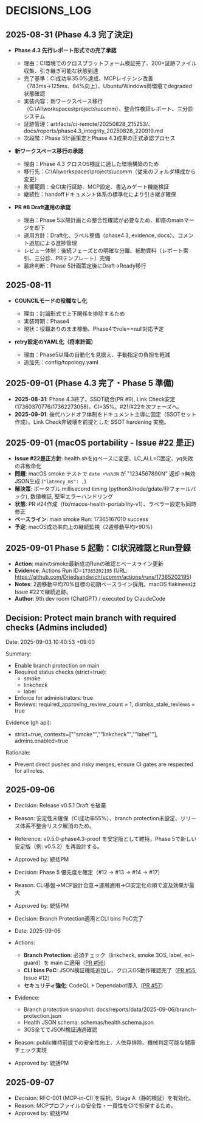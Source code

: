 # DECISIONS_LOG

## 2025-08-31 (Phase 4.3 完了決定)
- **Phase 4.3 先行レポート形式での完了承認**
  - 理由：CI環境でのクロスプラットフォーム検証完了、200+証跡ファイル収集、引き継ぎ可能な状態到達
  - 完了基準：CI成功率35.0%達成、MCPレイテンシ改善（783ms→125ms、84%向上）、Ubuntu/Windows両環境でdegraded状態確認
  - 実装内容：新ワークスペース移行（C:\AI\workspaces\projects\ucomm）、整合性検証レポート、三分診システム
  - 証跡管理：artifacts/ci-remote/20250828_215253/、docs/reports/phase4.3_integrity_20250828_220919.md
  - 次段階：Phase 5計画策定とPhase 4.3成果の正式承認プロセス

- **新ワークスペース移行の承認**
  - 理由：Phase 4.3 クロスOS検証に適した環境構築のため
  - 移行先：C:\AI\workspaces\projects\ucomm（従来のフォルダ構成から変更）
  - 影響範囲：全CI実行証跡、MCP設定、書込みゲート機能検証
  - 継続性：handoffドキュメント体系の標準化により引き継ぎ確保

- **PR #8 Draft運用の承認**
  - 理由：Phase 5以降計画との整合性確認が必要なため、即座のmainマージを却下
  - 運用方針：Draft化、ラベル整備（phase4.3, evidence, docs）、コメント追加による進捗管理
  - レビュー体制：後続フェーズとの明確な分離、補助資料（レポート索引、三分診、PRテンプレート）完備
  - 最終判断：Phase 5計画策定後にDraft→Ready移行

## 2025-08-11
- **COUNCILモードの役職なし化**
  - 理由：討論形式で上下関係を排除するため
  - 実装時期：Phase4
  - 現状：役職ありのまま稼働、Phase4でrole==null対応予定

- **retry設定のYAML化（将来計画）**
  - 理由：Phase5以降の自動化を見据え、手動指定の負担を軽減
  - 追加先：config/topology.yaml

## 2025-09-01 (Phase 4.3 完了・Phase 5 準備)
- **2025-08-31**: Phase 4.3終了。SSOT統合(PR #9), Link Check安定(17360370776/17362273058)。CI=35%。#21/#22を次フェーズへ。
- **2025-09-01**: 後代ハンドオフ体制をドキュメント主導に固定（SSOTセット作成）。Link Check非破壊を前提とした SSOT hardening 実施。

## 2025-09-01 (macOS portability - Issue #22 是正)
- **Issue #22是正方針**: health.shをjqベースに変更、LC_ALL=C固定、yq失敗の非致命化
- **問題**: macOS smoke テストで `date +%s%3N` が "1234567890N" 返却→無効JSON生成 (`"latency_ms": ,`)  
- **解決策**: ポータブル millisecond timing (python3/node/gdate/秒フォールバック), 数値検証, 堅牢エラーハンドリング
- **状態**: PR #24作成（fix/macos-health-portability-v1）、ラベラー設定も同時修正
- **ベースライン**: main smoke Run: 17365167010 success
- **予定**: macOS成功率向上の継続監視（2週移動平均>90%）

## 2025-09-01 Phase 5 起動：CI状況確認とRun登録
- **Action**: mainのsmoke最新成功Runの確認とベースライン更新
- **Evidence**: Actions Run ID=`17365202195` (URL: https://github.com/Driedsandwich/ucomm/actions/runs/17365202195)
- **Notes**: 2週移動平均70%目標の初期ベースライン採用。macOS flakinessはIssue #22で継続追跡。
- **Author**: 9th dev room (ChatGPT) / executed by ClaudeCode
## Decision: Protect main branch with required checks (Admins included)
Date: 2025-09-03 10:40:53 +09:00

Summary:
- Enable branch protection on main
- Required status checks (strict=true):
  - smoke
  - linkcheck
  - label
- Enforce for administrators: true
- Reviews: required_approving_review_count = 1, dismiss_stale_reviews = true

Evidence (gh api):
- strict=true, contexts=[""smoke"",""linkcheck"",""label""], admins.enabled=true

Rationale:
- Prevent direct pushes and risky merges; ensure CI gates are respected for all roles.

## 2025-09-06
- Decision: Release v0.5.1 Draft を破棄
- Reason: 安定性未確保（CI成功率55%）、branch protection未設定、リリース体系不整合リスク解消のため。
- Reference: v0.5.0-phase4.3-proof を安定版として維持。Phase 5で新しい安定版（例: v0.5.2）を再設計する。
- Approved by: 統括PM

- Decision: Phase 5 優先度を確定（#12 → #13 → #14 → #17）
- Reason: CLI基盤→MCP設計合意→運用適用→CI安定化の順で波及効果が最大
- Approved by: 統括PM

- Decision: Branch Protection適用とCLI bins PoC完了
- Date: 2025-09-06
- Actions:
  - **Branch Protection**: 必須チェック（linkcheck, smoke 3OS, label, eol-guard）を main に適用（[PR #56](https://github.com/Driedsandwich/ucomm/pull/56)）
  - **CLI bins PoC**: JSON検証機能追加し、クロスOS動作確認完了（[PR #55](https://github.com/Driedsandwich/ucomm/pull/55), Issue #12）
  - **セキュリティ強化**: CodeQL + Dependabot導入（[PR #57](https://github.com/Driedsandwich/ucomm/pull/57)）
- Evidence: 
  - Branch protection snapshot: docs/reports/data/2025-09-06/branch-protection.json
  - Health JSON schema: schemas/health.schema.json
  - 3OS全てでJSON検証通過確認
- Reason: public維持前提での安全性向上、人依存排除、機械判定可能な健康チェック実現
- Approved by: 統括PM







## 2025-09-07
- Decision: RFC-001 (MCP-in-CI) を採択。Stage A（静的検証）を有効化。
- Reason: MCPプロファイルの安全性・一貫性をCIで担保するため。
- Approved by: 統括PM

